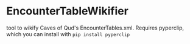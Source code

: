 # EncounterTableWikifier
tool to wikify Caves of Qud's EncounterTables.xml. Requires pyperclip, which you can install with `pip install pyperclip`
